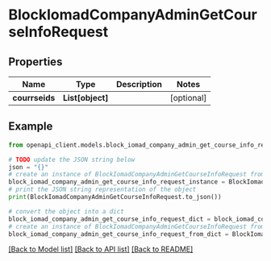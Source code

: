 # BlockIomadCompanyAdminGetCourseInfoRequest


## Properties

Name | Type | Description | Notes
------------ | ------------- | ------------- | -------------
**courrseids** | **List[object]** |  | [optional] 

## Example

```python
from openapi_client.models.block_iomad_company_admin_get_course_info_request import BlockIomadCompanyAdminGetCourseInfoRequest

# TODO update the JSON string below
json = "{}"
# create an instance of BlockIomadCompanyAdminGetCourseInfoRequest from a JSON string
block_iomad_company_admin_get_course_info_request_instance = BlockIomadCompanyAdminGetCourseInfoRequest.from_json(json)
# print the JSON string representation of the object
print(BlockIomadCompanyAdminGetCourseInfoRequest.to_json())

# convert the object into a dict
block_iomad_company_admin_get_course_info_request_dict = block_iomad_company_admin_get_course_info_request_instance.to_dict()
# create an instance of BlockIomadCompanyAdminGetCourseInfoRequest from a dict
block_iomad_company_admin_get_course_info_request_from_dict = BlockIomadCompanyAdminGetCourseInfoRequest.from_dict(block_iomad_company_admin_get_course_info_request_dict)
```
[[Back to Model list]](../README.md#documentation-for-models) [[Back to API list]](../README.md#documentation-for-api-endpoints) [[Back to README]](../README.md)



